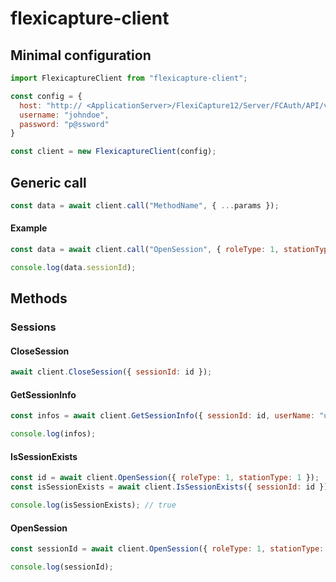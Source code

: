 # flexicapture-client

## Minimal configuration

```javascript
import FlexicaptureClient from "flexicapture-client";

const config = {
  host: "http:// <ApplicationServer>/FlexiCapture12/Server/FCAuth/API/v1/Json",
  username: "johndoe",
  password: "p@ssword"
}

const client = new FlexicaptureClient(config);
```

## Generic call

```javascript
const data = await client.call("MethodName", { ...params });
```

#### Example

```javascript
const data = await client.call("OpenSession", { roleType: 1, stationType: 1 });

console.log(data.sessionId);
```

## Methods

### Sessions

#### CloseSession

```javascript
await client.CloseSession({ sessionId: id });
```

#### GetSessionInfo

```javascript
const infos = await client.GetSessionInfo({ sessionId: id, userName: "username", computerName: "computer-name", roleType: 1 });

console.log(infos);
```

#### IsSessionExists

```javascript
const id = await client.OpenSession({ roleType: 1, stationType: 1 });
const isSessionExists = await client.IsSessionExists({ sessionId: id });

console.log(isSessionExists); // true
```

#### OpenSession

```javascript
const sessionId = await client.OpenSession({ roleType: 1, stationType: 1 });

console.log(sessionId);
```